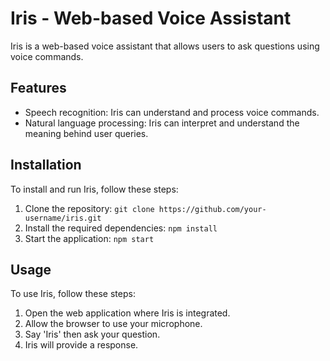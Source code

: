 # Iris - Web-based Voice Assistant

Iris is a web-based voice assistant that allows users to ask questions using voice commands.

## Features

- Speech recognition: Iris can understand and process voice commands.
- Natural language processing: Iris can interpret and understand the meaning behind user queries.

## Installation

To install and run Iris, follow these steps:

1. Clone the repository: `git clone https://github.com/your-username/iris.git`
2. Install the required dependencies: `npm install`
3. Start the application: `npm start`

## Usage

To use Iris, follow these steps:

1. Open the web application where Iris is integrated.
2. Allow the browser to use your microphone.
3. Say 'Iris' then ask your question.
4. Iris will provide a response.
